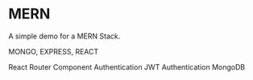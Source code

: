 # MERN
A simple demo for a MERN Stack.

MONGO, EXPRESS, REACT

React Router Component Authentication
JWT Authentication
MongoDB
